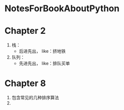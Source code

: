 # NotesForBookAboutPython

# Chapter 2
1. 栈：
    - 后进先出， like：挤地铁
2. 队列：
    - 先进先出， like：排队买单

# Chapter 8
1. 包含常见的几种排序算法
2. 
